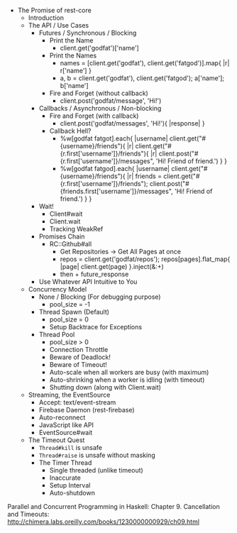 * The Promise of rest-core
  - Introduction
  - The API / Use Cases
    * Futures / Synchronous / Blocking
      - Print the Name
        * client.get('godfat')['name']
      - Print the Names
        * names = [client.get('godfat'), client.get('fatgod')].map{ |r| r['name'] }
        * a, b = client.get('godfat'), client.get('fatgod'); a['name']; b['name']
      - Fire and Forget (without callback)
        * client.post('godfat/message', 'Hi!')
    * Callbacks / Asynchronous / Non-blocking
      - Fire and Forget (with callback)
        * client.post('godfat/messages', 'Hi!'){ |response| }
      - Callback Hell?
        * %w[godfat fatgot].each{ |username| client.get("#{username}/friends"){ |r| client.get("#{r.first['username']}/friends"){ |r| client.post("#{r.first['username']}/messages", 'Hi! Friend of friend.') } }
        * %w[godfat fatgod].each{ |username| client.get("#{username}/friends"){ |r| friends = client.get("#{r.first['username']}/friends"); client.post("#{friends.first['username']}/messages", 'Hi! Friend of friend.') } }
    * Wait!
      - Client#wait
      - Client.wait
      - Tracking WeakRef
    * Promises Chain
      - RC::Github#all
        * Get Repositories -> Get All Pages at once
        * repos = client.get('godfat/repos'); repos[pages].flat_map{ |page| client.get(page) }.inject(&:+)
        * then + future_response
    * Use Whatever API Intuitive to You
  - Concurrency Model
    * None / Blocking (For debugging purpose)
      - pool_size = -1
    * Thread Spawn (Default)
      - pool_size = 0
      - Setup Backtrace for Exceptions
    * Thread Pool
      - pool_size > 0
      - Connection Throttle
      - Beware of Deadlock!
      - Beware of Timeout!
      - Auto-scale when all workers are busy (with maximum)
      - Auto-shrinking when a worker is idling (with timeout)
      - Shutting down (along with Client.wait)
  - Streaming, the EventSource
    * Accept: text/event-stream
    * Firebase Daemon (rest-firebase)
    * Auto-reconnect
    * JavaScript like API
    * EventSource#wait
  - The Timeout Quest
    * `Thread#kill` is unsafe
    * `Thread#raise` is unsafe without masking
    * The Timer Thread
      - Single threaded (unlike timeout)
      - Inaccurate
      - Setup Interval
      - Auto-shutdown

Parallel and Concurrent Programming in Haskell:
Chapter 9. Cancellation and Timeouts:
<http://chimera.labs.oreilly.com/books/1230000000929/ch09.html>
